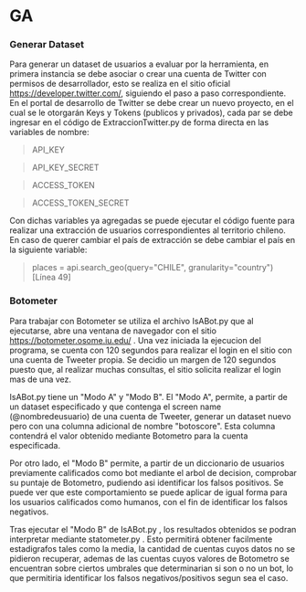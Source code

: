 # GA

### Generar Dataset

Para generar un dataset de usuarios a evaluar por la herramienta, en primera instancia se debe asociar o crear una cuenta de Twitter con permisos de desarrollador, esto se realiza en el sitio oficial https://developer.twitter.com/, siguiendo el paso a paso correspondiente. En el portal de desarrollo de Twitter se debe crear un nuevo proyecto, en el cual se le otorgarán Keys y Tokens (publicos y privados), cada par se debe ingresar en el código de ExtraccionTwitter.py de forma directa en las variables de nombre:

>API_KEY 

>API_KEY_SECRET 

>ACCESS_TOKEN 

>ACCESS_TOKEN_SECRET

Con dichas variables ya agregadas se puede ejecutar el código fuente para realizar una extracción de usuarios correspondientes al territorio chileno. En caso de querer cambiar el país de extracción se debe cambiar el país en la siguiente variable:

> places = api.search_geo(query="CHILE", granularity="country") [Línea 49]

### Botometer

Para trabajar con Botometer se utiliza el archivo IsABot.py que al ejecutarse, abre una ventana de navegador con el sitio https://botometer.osome.iu.edu/ . Una vez iniciada la ejecucion del programa, se cuenta con 120 segundos para realizar el login en el sitio con una cuenta de Tweeter propia. Se decidio un margen de 120 segundos puesto que, al realizar muchas consultas, el sitio solicita realizar el login mas de una vez.

IsABot.py tiene un "Modo A" y "Modo B". El "Modo A", permite, a partir de un dataset especificado y que contenga el screen name (@nombredeusuario) de una cuenta de Tweeter, generar un dataset nuevo pero con una columna adicional de nombre "botoscore". Esta columna contendrá el valor obtenido mediante Botometro para la cuenta especificada.

Por otro lado, el "Modo B" permite, a partir de un diccionario de usuarios previamente calificados como bot mediante el arbol de decision, comprobar su puntaje de Botometro, pudiendo asi identificar los falsos positivos. Se puede ver que este comportamiento se puede aplicar de igual forma para los usuarios calificados como humanos, con el fin de identificar los falsos negativos.

Tras ejecutar el "Modo B" de IsABot.py , los resultados obtenidos se podran interpretar mediante statometer.py . Esto permitirá obtener facilmente estadigrafos tales como la media, la cantidad de cuentas cuyos datos no se pidieron recuperar, ademas de las cuentas cuyos valores de Botometro se encuentran sobre ciertos umbrales que determinarian si son o no un bot, lo que permitiria identificar los falsos negativos/positivos segun sea el caso.




